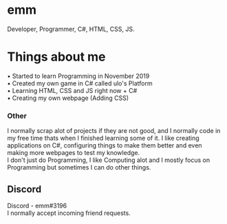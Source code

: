 # emm
Developer, Programmer, C#, HTML, CSS, JS.

# Things about me
• Started to learn Programming in November 2019
<br>
• Created my own game in C# called ulo's Platform
<br>
• Learning HTML, CSS and JS right now + C#
<br>
• Creating my own webpage (Adding CSS)

 <h3> Other </h3>
I normally scrap alot of projects if they are not good, and I normally code in my free time thats when I finished learning some of it.
I like creating applications on C#, configuring things to make them better and even making more webpages to test my knowledge.
<br>
I don't just do Programming, I like Computing alot and I mostly focus on Programming but sometimes I can do other things.

## Discord 
Discord - emm#3196
<br>
I normally accept incoming friend requests.

